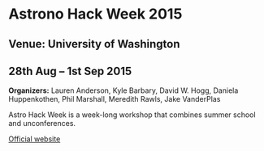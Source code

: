 # Astrono Hack Week 2015

## Venue: University of Washington

## 28th Aug – 1st Sep 2015

**Organizers:** Lauren Anderson, Kyle Barbary, David W. Hogg, Daniela Huppenkothen, Phil Marshall, Meredith Rawls, Jake VanderPlas

Astro Hack Week is a week-long workshop that combines summer school and unconferences.

[Official website](http://astrohackweek.org/2015/)
